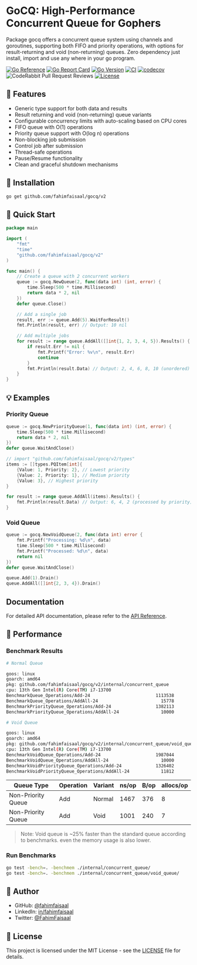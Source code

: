 # GoCQ: High-Performance Concurrent Queue for Gophers

Package gocq offers a concurrent queue system using channels and goroutines, supporting both FIFO and priority operations, with options for result-returning and void (non-returning) queues.
Zero dependency just install, import and use any where in your go program.

[![Go Reference](https://img.shields.io/badge/go-pkg-00ADD8.svg?logo=go)](https://pkg.go.dev/github.com/fahimfaisaal/gocq/v2)
[![Go Report Card](https://goreportcard.com/badge/github.com/fahimfaisaal/gocq/v2)](https://goreportcard.com/report/github.com/fahimfaisaal/gocq/v2)
[![Go Version](https://img.shields.io/badge/Go-1.24+-00ADD8?style=flat-square&logo=go)](https://golang.org/doc/devel/release.html)
[![CI](https://github.com/fahimfaisaal/gocq/v2/actions/workflows/go.yml/badge.svg)](https://github.com/fahimfaisaal/gocq/v2/actions/workflows/go.yml)
[![codecov](https://codecov.io/gh/fahimfaisaal/gocq/v2/branch/main/graph/badge.svg)](https://codecov.io/gh/fahimfaisaal/gocq/v2)
![CodeRabbit Pull Request Reviews](https://img.shields.io/coderabbit/prs/github/fahimfaisaal/gocq/v2?utm_source=oss&utm_medium=github&utm_campaign=fahimfaisaal%2Fgocq&labelColor=171717&color=FF570A&link=https%3A%2F%2Fcoderabbit.ai&label=CodeRabbit+Reviews)
[![License](https://img.shields.io/badge/license-MIT-blue.svg?style=flat-square)](LICENSE)

## 🌟 Features

- Generic type support for both data and results
- Result returning and void (non-returning) queue variants
- Configurable concurrency limits with auto-scaling based on CPU cores
- FIFO queue with O(1) operations
- Priority queue support with O(log n) operations
- Non-blocking job submission
- Control job after submission
- Thread-safe operations
- Pause/Resume functionality
- Clean and graceful shutdown mechanisms

## 🔧 Installation

```bash
go get github.com/fahimfaisaal/gocq/v2
```

## 🚀 Quick Start

```go
package main

import (
    "fmt"
    "time"
    "github.com/fahimfaisaal/gocq/v2"
)

func main() {
    // Create a queue with 2 concurrent workers
    queue := gocq.NewQueue(2, func(data int) (int, error) {
        time.Sleep(500 * time.Millisecond)
        return data * 2, nil
    })
    defer queue.Close()

    // Add a single job
    result, err := queue.Add(5).WaitForResult()
    fmt.Println(result, err) // Output: 10 nil

    // Add multiple jobs
    for result := range queue.AddAll([]int{1, 2, 3, 4, 5}).Results() {
        if result.Err != nil {
            fmt.Printf("Error: %v\n", result.Err)
            continue
        }
        fmt.Println(result.Data) // Output: 2, 4, 6, 8, 10 (unordered)
    }
}
```

## 💡 Examples

### Priority Queue

```go
queue := gocq.NewPriorityQueue(1, func(data int) (int, error) {
    time.Sleep(500 * time.Millisecond)
    return data * 2, nil
})
defer queue.WaitAndClose()

// import "github.com/fahimfaisaal/gocq/v2/types"
items := []types.PQItem[int]{
    {Value: 1, Priority: 2}, // Lowest priority
    {Value: 2, Priority: 1}, // Medium priority
    {Value: 3}, // Highest priority
}

for result := range queue.AddAll(items).Results() {
    fmt.Println(result.Data) // Output: 6, 4, 2 (processed by priority)
}
```

### Void Queue

```go
queue := gocq.NewVoidQueue(2, func(data int) error {
    fmt.Printf("Processing: %d\n", data)
    time.Sleep(500 * time.Millisecond)
    fmt.Printf("Processed: %d\n", data)
    return nil
})
defer queue.WaitAndClose()

queue.Add(1).Drain()
queue.AddAll([]int{2, 3, 4}).Drain()
```

## Documentation

For detailed API documentation, please refer to the [API Reference](./docs/API_REFERENCE.md).

## 🚀 Performance

### Benchmark Results

```bash
# Normal Queue

goos: linux
goarch: amd64
pkg: github.com/fahimfaisaal/gocq/v2/internal/concurrent_queue
cpu: 13th Gen Intel(R) Core(TM) i7-13700
BenchmarkQueue_Operations/Add-24                         1113538              1467 ns/op             376 B/op          8 allocs/op
BenchmarkQueue_Operations/AddAll-24                        15778            131428 ns/op           17353 B/op        510 allocs/op
BenchmarkPriorityQueue_Operations/Add-24                 1382113             878.6 ns/op             352 B/op          8 allocs/op
BenchmarkPriorityQueue_Operations/AddAll-24                10000            121044 ns/op           14951 B/op        510 allocs/op
```

```bash
# Void Queue

goos: linux
goarch: amd64
pkg: github.com/fahimfaisaal/gocq/v2/internal/concurrent_queue/void_queue
cpu: 13th Gen Intel(R) Core(TM) i7-13700
BenchmarkVoidQueue_Operations/Add-24                     1987044              1001 ns/op             240 B/op          7 allocs/op
BenchmarkVoidQueue_Operations/AddAll-24                    10000            134711 ns/op           16989 B/op        512 allocs/op
BenchmarkVoidPriorityQueue_Operations/Add-24             1326402              1323 ns/op             240 B/op          7 allocs/op
BenchmarkVoidPriorityQueue_Operations/AddAll-24            11812            108261 ns/op           16965 B/op        512 allocs/op
```

| Queue Type         | Operation | Variant | ns/op | B/op | allocs/op |
| ------------------ | --------- | ------- | ----- | ---- | --------- |
| Non-Priority Queue | Add       | Normal  | 1467  | 376  | 8         |
| Non-Priority Queue | Add       | Void    | 1001  | 240  | 7         |

> Note: Void queue is ~25% faster than the standard queue according to benchmarks. even the memory usage is also lower.

### Run Benchmarks

```bash
go test -bench=. -benchmem ./internal/concurrent_queue/
go test -bench=. -benchmem ./internal/concurrent_queue/void_queue/
```

## 👤 Author

- GitHub: [@fahimfaisaal](https://github.com/fahimfaisaal)
- LinkedIn: [in/fahimfaisaal](https://www.linkedin.com/in/fahimfaisaal/)
- Twitter: [@FahimFaisaal](https://twitter.com/FahimFaisaal)

## 📝 License

This project is licensed under the MIT License - see the [LICENSE](LICENSE) file for details.
